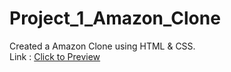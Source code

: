 # Project_1_Amazon_Clone
Created a Amazon Clone using HTML &amp; CSS.
<br>
Link : <a href="https://bhushansadavarti.github.io/Project_1_Amazon_Clone/"> Click to Preview</a>
